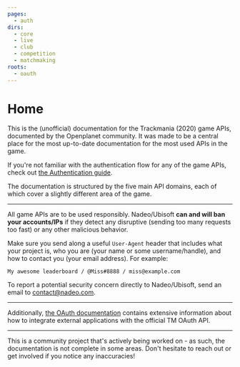 ```yaml
---
pages:
  - auth
dirs:
  - core
  - live
  - club
  - competition
  - matchmaking
roots:
  - oauth
---
```


# Home
This is the (unofficial) documentation for the Trackmania (2020) game APIs, documented by the Openplanet community. It was made to be a central place for the most up-to-date documentation for the most used APIs in the game.

If you're not familiar with the authentication flow for any of the game APIs, check out [the Authentication guide](/auth).

The documentation is structured by the five main API domains, each of which cover a slightly different area of the game.

---

All game APIs are to be used responsibly. Nadeo/Ubisoft **can and will ban your accounts/IPs** if they detect any disruptive (sending too many requests too fast) or any other malicious behavior.

Make sure you send along a useful `User-Agent` header that includes what your project is, who you are (your name or some username/handle), and how to contact you (your email address). For example:

```plain
My awesome leaderboard / @Miss#8888 / miss@example.com
```

To report a potential security concern directly to Nadeo/Ubisoft, send an email to <contact@nadeo.com>.

---

Additionally, [the OAuth documentation](/oauth/summary) contains extensive information about how to integrate external applications with the official TM OAuth API.

---

This is a community project that's actively being worked on - as such, the documentation is not complete in some areas. Don't hesitate to reach out or get involved if you notice any inaccuracies!
